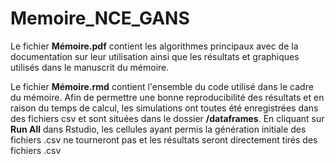# Memoire_NCE_GANS

Le fichier __Mémoire.pdf__ contient les algorithmes principaux avec de la documentation sur leur utilisation ainsi que les résultats et graphiques utilisés dans le manuscrit du mémoire.

Le fichier __Mémoire.rmd__ contient l'ensemble du code utilisé dans le cadre du mémoire. Afin de permettre une bonne reproducibilité des résultats et en raison du temps de calcul, les simulations ont toutes été enregistrées dans des fichiers csv et sont situées dans le dossier __/dataframes__. En cliquant sur __Run All__ dans Rstudio, les cellules ayant permis la génération initiale des fichiers .csv ne tourneront pas et les résultats seront directement tirés des fichiers .csv
